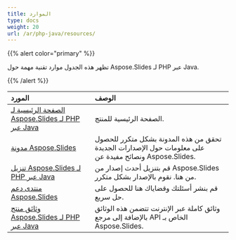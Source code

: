 ```yaml
---
title: الموارد
type: docs
weight: 20
url: /ar/php-java/resources/
---
```


{{% alert color="primary" %}} 

تظهر هذه الجدول موارد تقنية مهمة حول Aspose.Slides لـ PHP عبر Java.

{{% /alert %}} 

|**المورد**|**الوصف**|
| :- | :- |
|[الصفحة الرئيسية لـ Aspose.Slides لـ PHP عبر Java](https://products.aspose.com/slides/php-java/)|الصفحة الرئيسية للمنتج.|
|[مدونة Aspose.Slides](https://blog.aspose.com/category/slides/)|تحقق من هذه المدونة بشكل متكرر للحصول على معلومات حول الإصدارات الجديدة ونصائح مفيدة عن Aspose.Slides.|
|[تنزيل Aspose.Slides لـ PHP عبر Java](https://releases.aspose.com/php-java/repo/com/aspose/aspose-slides/)|قم بتنزيل أحدث إصدار من Aspose.Slides من هنا. نقوم بالإصدار بشكل متكرر.|
|[منتدى دعم Aspose.Slides](https://forum.aspose.com/c/slides/11)|قم بنشر أسئلتك وقضاياك هنا للحصول على حل سريع.|
|[وثائق منتج Aspose.Slides لـ PHP عبر Java](/slides/ar/php-java/)|وثائق كاملة عبر الإنترنت تتضمن هذه الوثائق بالإضافة إلى مرجع API الخاص بـ Aspose.Slides.|